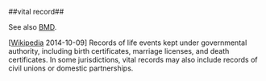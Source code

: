 ##vital record##

See also [BMD](BMD.md).

\[[Wikipedia]() 2014-10-09\] Records of life events kept under governmental authority, including birth certificates, marriage licenses, and death certificates. In some jurisdictions, vital records may also include records of civil unions or domestic partnerships.
